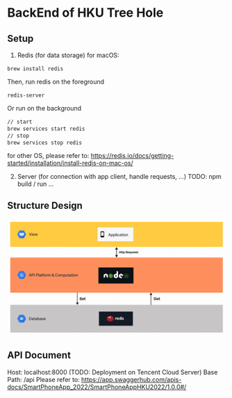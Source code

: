 # BackEnd of HKU Tree Hole

## Setup
1. Redis (for data storage)
for macOS:
```
brew install redis
```

Then, run redis on the foreground
```
redis-server
```
Or run on the background
```
// start
brew services start redis
// stop
brew services stop redis
```

for other OS, please refer to: https://redis.io/docs/getting-started/installation/install-redis-on-mac-os/

2. Server (for connection with app client, handle requests, ...)
TODO: npm build / run ...

## Structure Design
![Backend Design Graph](images/Structure.png)

## API Document
Host: localhost:8000 (TODO: Deployment on Tencent Cloud Server)
Base Path: /api
Please refer to: https://app.swaggerhub.com/apis-docs/SmartPhoneApp_2022/SmartPhoneAppHKU2022/1.0.0#/
